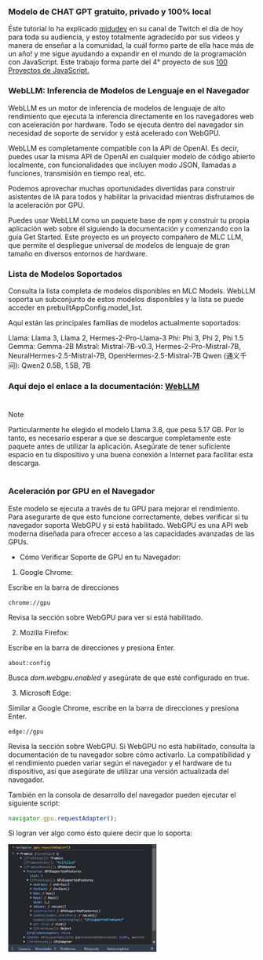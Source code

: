 ### Modelo de CHAT GPT gratuito, privado y 100% local

Éste tutorial lo ha explicado <a href="https://twitch.tv/midudev">midudev</a> en su canal de Twitch el día de hoy para toda su audiencia, y estoy totalmente agradecido por sus videos y manera de enseñar a la comunidad, la cuál formo parte de ella hace más de un año! y me sigue ayudando a expandir en el mundo de la programación con JavaScript. Este trabajo forma parte del 4° proyecto de sus <a href="https://javascript100.dev/">100 Proyectos de JavaScript.</a>

### WebLLM: Inferencia de Modelos de Lenguaje en el Navegador

WebLLM es un motor de inferencia de modelos de lenguaje de alto rendimiento que ejecuta la inferencia directamente en los navegadores web con aceleración por hardware. Todo se ejecuta dentro del navegador sin necesidad de soporte de servidor y está acelerado con WebGPU.

WebLLM es completamente compatible con la API de OpenAI. Es decir, puedes usar la misma API de OpenAI en cualquier modelo de código abierto localmente, con funcionalidades que incluyen modo JSON, llamadas a funciones, transmisión en tiempo real, etc.

Podemos aprovechar muchas oportunidades divertidas para construir asistentes de IA para todos y habilitar la privacidad mientras disfrutamos de la aceleración por GPU.

Puedes usar WebLLM como un paquete base de npm y construir tu propia aplicación web sobre él siguiendo la documentación y comenzando con la guía Get Started. Este proyecto es un proyecto compañero de MLC LLM, que permite el despliegue universal de modelos de lenguaje de gran tamaño en diversos entornos de hardware.

### Lista de Modelos Soportados

Consulta la lista completa de modelos disponibles en MLC Models. WebLLM soporta un subconjunto de estos modelos disponibles y la lista se puede acceder en prebuiltAppConfig.model_list.

Aquí están las principales familias de modelos actualmente soportados:

Llama: Llama 3, Llama 2, Hermes-2-Pro-Llama-3
Phi: Phi 3, Phi 2, Phi 1.5
Gemma: Gemma-2B
Mistral: Mistral-7B-v0.3, Hermes-2-Pro-Mistral-7B, NeuralHermes-2.5-Mistral-7B, OpenHermes-2.5-Mistral-7B
Qwen (通义千问): Qwen2 0.5B, 1.5B, 7B

### Aquí dejo el enlace a la documentación: <a href="https://github.com/mlc-ai/web-llm/blob/main/README.md">WebLLM</a>

#

> [!Note]
> Particularmente he elegido el modelo Llama 3.8, que pesa 5.17 GB. Por lo tanto, es necesario esperar a que se descargue completamente este paquete antes de utilizar la aplicación. Asegúrate de tener suficiente espacio en tu dispositivo y una buena conexión a Internet para facilitar esta descarga.

#

### Aceleración por GPU en el Navegador

Este modelo se ejecuta a través de tu GPU para mejorar el rendimiento. Para asegurarte de que esto funcione correctamente, debes verificar si tu navegador soporta WebGPU y si está habilitado. WebGPU es una API web moderna diseñada para ofrecer acceso a las capacidades avanzadas de las GPUs.

- Cómo Verificar Soporte de GPU en tu Navegador:

1. Google Chrome:

Escribe en la barra de direcciones

```plaintext
chrome://gpu
```

Revisa la sección sobre WebGPU para ver si está habilitado.

2. Mozilla Firefox:

Escribe en la barra de direcciones y presiona Enter.

```plaintext
about:config
```

Busca _dom.webgpu.enabled_ y asegúrate de que esté configurado en true.

3. Microsoft Edge:

Similar a Google Chrome, escribe en la barra de direcciones y presiona Enter.

```plaintext
edge://gpu
```

Revisa la sección sobre WebGPU.
Si WebGPU no está habilitado, consulta la documentación de tu navegador sobre cómo activarlo. La compatibilidad y el rendimiento pueden variar según el navegador y el hardware de tu dispositivo, así que asegúrate de utilizar una versión actualizada del navegador.

También en la consola de desarrollo del navegador pueden ejecutar el siguiente script:

```javascript
navigator.gpu.requestAdapter();
```

<p>Si logran ver algo como ésto quiere decir que lo soporta:</p>
<img src="gpu-request-adapter.png" width="60%" height="50%" alt="Imagen de la consola de desarrollo del navegador.">
